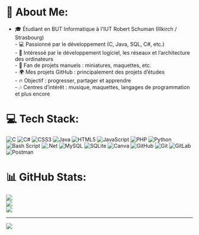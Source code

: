 # 💫 About Me:
- 🎓 Étudiant en BUT Informatique à l'IUT Robert Schuman (Illkirch / Strasbourg)  <br>- 💻 Passionné par le développement (C, Java, SQL, C#, etc.)  <br>- 🚀 Intéressé par le développement logiciel, les réseaux et l’architecture des ordinateurs  <br>- 📐 Fan de projets manuels : miniatures, maquettes, etc.  <br>- 🌍 Mes projets GitHub : principalement des projets d’études  <br>- 🔥 Objectif : progresser, partager et apprendre  <br>- 🎶 Centres d’intérêt : musique, maquettes, langages de programmation et plus encore  <br>


# 💻 Tech Stack:
![C](https://img.shields.io/badge/c-%2300599C.svg?style=flat&logo=c&logoColor=white) ![C#](https://img.shields.io/badge/c%23-%23239120.svg?style=flat&logo=csharp&logoColor=white) ![CSS3](https://img.shields.io/badge/css3-%231572B6.svg?style=flat&logo=css3&logoColor=white) ![Java](https://img.shields.io/badge/java-%23ED8B00.svg?style=flat&logo=openjdk&logoColor=white) ![HTML5](https://img.shields.io/badge/html5-%23E34F26.svg?style=flat&logo=html5&logoColor=white) ![JavaScript](https://img.shields.io/badge/javascript-%23323330.svg?style=flat&logo=javascript&logoColor=%23F7DF1E) ![PHP](https://img.shields.io/badge/php-%23777BB4.svg?style=flat&logo=php&logoColor=white) ![Python](https://img.shields.io/badge/python-3670A0?style=flat&logo=python&logoColor=ffdd54) ![Bash Script](https://img.shields.io/badge/bash_script-%23121011.svg?style=flat&logo=gnu-bash&logoColor=white) ![.Net](https://img.shields.io/badge/.NET-5C2D91?style=flat&logo=.net&logoColor=white) ![MySQL](https://img.shields.io/badge/mysql-4479A1.svg?style=flat&logo=mysql&logoColor=white) ![SQLite](https://img.shields.io/badge/sqlite-%2307405e.svg?style=flat&logo=sqlite&logoColor=white) ![Canva](https://img.shields.io/badge/Canva-%2300C4CC.svg?style=flat&logo=Canva&logoColor=white) ![GitHub](https://img.shields.io/badge/github-%23121011.svg?style=flat&logo=github&logoColor=white) ![Git](https://img.shields.io/badge/git-%23F05033.svg?style=flat&logo=git&logoColor=white) ![GitLab](https://img.shields.io/badge/gitlab-%23181717.svg?style=flat&logo=gitlab&logoColor=white) ![Postman](https://img.shields.io/badge/Postman-FF6C37?style=flat&logo=postman&logoColor=white)
# 📊 GitHub Stats:
![](https://github-readme-stats.vercel.app/api?username=news782&theme=dark&hide_border=false&include_all_commits=false&count_private=false)<br/>
![](https://nirzak-streak-stats.vercel.app/?user=news782&theme=dark&hide_border=false)<br/>
![](https://github-readme-stats.vercel.app/api/top-langs/?username=news782&theme=dark&hide_border=false&include_all_commits=false&count_private=false&layout=compact)

---
[![](https://visitcount.itsvg.in/api?id=news782&icon=0&color=0)](https://visitcount.itsvg.in)

<!-- Proudly created with GPRM ( https://gprm.itsvg.in ) -->
